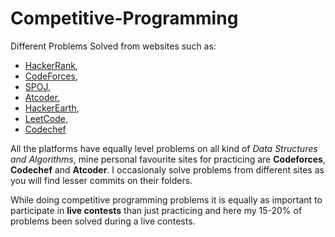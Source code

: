 # Competitive-Programming

Different Problems Solved from websites such as:<br>

- [HackerRank](https://www.hackerrank.com/domains/algorithms),
- [CodeForces](https://codeforces.com/problemset), 
- [SPOJ](https://www.spoj.com/problems/classical/),
- [Atcoder](https://atcoder.jp/contests/practice),
- [HackerEarth](https://www.hackerearth.com/practice/),
- [LeetCode](https://leetcode.com/problemset/all/),
- [Codechef](https://www.codechef.com/problems/school/)

All the platforms have equally level problems on all kind of *Data Structures and Algorithms*, mine personal favourite sites for practicing are **Codeforces**, **Codechef** and **Atcoder**. I occasionaly solve problems from different sites as you will find lesser commits on their folders.

While doing competitive programming problems it is equally as important to participate in **live contests** than just practicing and here my 15-20% of problems been solved during a live contests.

